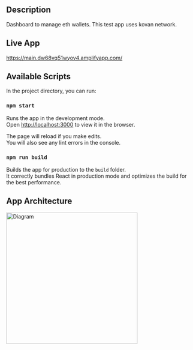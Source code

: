## Description
Dashboard to manage eth wallets. This test app uses kovan network.

## Live App
https://main.dw68vq51wyov4.amplifyapp.com/

## Available Scripts

In the project directory, you can run:

### `npm start`

Runs the app in the development mode.\
Open [http://localhost:3000](http://localhost:3000) to view it in the browser.

The page will reload if you make edits.\
You will also see any lint errors in the console.

### `npm run build`

Builds the app for production to the `build` folder.\
It correctly bundles React in production mode and optimizes the build for the best performance.

## App Architecture
<img src="https://public-joaquin.s3.us-east-1.amazonaws.com/Screen%20Shot%202021-12-15%20at%2023.48.51.png?response-content-disposition=inline&X-Amz-Security-Token=IQoJb3JpZ2luX2VjEJv%2F%2F%2F%2F%2F%2F%2F%2F%2F%2FwEaCXNhLWVhc3QtMSJGMEQCIEUb%2F8HClS1o1pFDqu8sdlC3FsiIStyfM3kGvcZEuhi%2BAiAP64rT0HkpGZYkGFdwzIYDGOy3qq9J%2F1lxBqhFwnAqbyr%2FAgiE%2F%2F%2F%2F%2F%2F%2F%2F%2F%2F8BEAAaDDM3MTQyODk1NzY5OSIM3aylFMeWAjTULQlmKtMCWx3PKwlDSGNjoFUgTmKL27evzz2GitwdJ5kIatvEfGB5Rru3aLkMOj9C%2BlziN68%2FuikVVj%2F6glTxvYr9LwIzOCJM4p6lg%2Fczq8QaiwOksfmdspjLDHRc8ZtSorgIXezk0WxGVjNRlqGYTrTs4YRIBy1p949LV33iWZ22hdcx5YaqQqoVoggJPFozbvXgU0qjyW6V159yIIbyBKemhx2yUHmzmeMoo88E9x8bErFBHxEzOVvTe3g86XIHTEclKCJZUw%2F8GXZ12fgxEynuK3Knt5zCVIEQxxY4EOUSLwEYPI0XxubIi06qD0UdSKiaB%2FNIOcIWSqPsCKkS9ajt4DiRTHtni9O2twaYb5UVAswrB%2FEc3cPu2ijGXkM7esblqvZRxNnsubgj%2FBnZq7BNLPxUF7IsVpBDZNq6rBirSNaCLCvPPM1v9iesdlC0q6mvmQnnXp%2FHMJuP6o0GOrQCpatfx%2FDQ%2BqdYKdbGTojP3iFhda5F2UvC6dKGFity0T91nzIfuYBxliWdSSjaCAbWEUChJxC0hJrF1eWEUu8%2B09ESa5D4%2FuAVZO2pnb5h4xCV0zIBL6gtjHg6pX5Tf04OB9U3M%2BVsRiqkg%2FRCs1yYcu5eOE4Pvwk2ShlZ0BKMmY52UOdNOHyWUuCCmcvECMpngPpVbzjCWlO3vcN0zUc47ujlF3ErNNGHXRUI%2B%2F9XXCeiMAzK1YuStm5sz7AF%2F7DwHAfhVJvIbsRHDhihErJpQ%2B9Gg6CT7xB8AO966WURYt7nOdiUf4BGUVNhbeP5V64CjbLOApLDLZGCYElLY257n2DIQstE6mnTZ2on0OSdNgQmdAlbxOAkk3UEFArRo9fPe4wGUKYS5NPFQvEFdz4ZKazqRTM%3D&X-Amz-Algorithm=AWS4-HMAC-SHA256&X-Amz-Date=20211216T025053Z&X-Amz-SignedHeaders=host&X-Amz-Expires=300&X-Amz-Credential=ASIAVM6XEDYB5WJINWGG%2F20211216%2Fus-east-1%2Fs3%2Faws4_request&X-Amz-Signature=9f2b4114c5eaafb3c24e5d0394976a013f21543a5b3e8345ea18b02547c076f3" width="350" title="Diagram">
